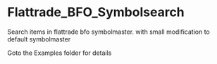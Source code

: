# Flattrade_BFO_Symbolsearch
Search items in flattrade bfo symbolmaster. with small modification to default symbolmaster

Goto the Examples folder for details

